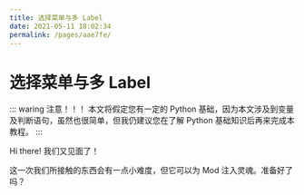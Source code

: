 ```yaml
---
title: 选择菜单与多 Label
date: 2021-05-11 18:02:34
permalink: /pages/aae7fe/
---
```


# 选择菜单与多 Label

::: waring 注意！！！
本文将假定您有一定的 Python 基础，因为本文涉及到变量及判断语句，虽然也很简单，但我仍建议您在了解 Python 基础知识后再来完成本教程。
:::

Hi there! 我们又见面了！

这一次我们所接触的东西会有一点小难度，但它可以为 Mod 注入灵魂。准备好了吗？